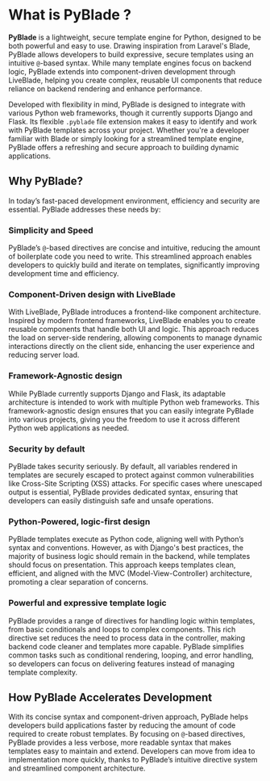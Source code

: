
# What is PyBlade ?

**PyBlade** is a lightweight, secure template engine for Python, designed to be both powerful and easy to use. Drawing
inspiration from Laravel's Blade, PyBlade allows developers to build expressive, secure templates using an intuitive `@`-based syntax. While many template engines focus on backend logic, PyBlade extends into component-driven development through LiveBlade, helping you create complex, reusable UI components that reduce reliance on backend rendering and enhance performance.

Developed with flexibility in mind, PyBlade is designed to integrate with various Python web frameworks, though it currently supports Django and Flask. Its flexible `.pyblade` file extension makes it easy to identify and work with PyBlade templates across your project. Whether you're a developer familiar with Blade or simply looking for a streamlined template engine, PyBlade offers a refreshing and secure approach to building dynamic applications.



## Why PyBlade?

In today’s fast-paced development environment, efficiency and security are essential. PyBlade addresses these needs by:

### Simplicity and Speed

PyBlade’s `@`-based directives are concise and intuitive, reducing the amount of boilerplate code you need to write. This streamlined approach enables developers to quickly build and iterate on templates, significantly improving development time and efficiency.

### Component-Driven design with LiveBlade

With LiveBlade, PyBlade introduces a frontend-like component architecture. Inspired by modern frontend frameworks, LiveBlade enables you to create reusable components that handle both UI and logic. This approach reduces the load on server-side rendering, allowing components to manage dynamic interactions directly on the client side, enhancing the user experience and reducing server load.

### Framework-Agnostic design

While PyBlade currently supports Django and Flask, its adaptable architecture is intended to work with multiple Python web frameworks. This framework-agnostic design ensures that you can easily integrate PyBlade into various projects, giving you the freedom to use it across different Python web applications as needed.

### Security by default

PyBlade takes security seriously. By default, all variables rendered in templates are securely escaped to protect against common vulnerabilities like Cross-Site Scripting (XSS) attacks. For specific cases where unescaped output is essential, PyBlade provides dedicated syntax, ensuring that developers can easily distinguish safe and unsafe operations.

### Python-Powered, logic-first design

PyBlade templates execute as Python code, aligning well with Python’s syntax
and conventions. However, as with Django's best practices, the majority of business logic should remain in the backend, while templates should focus on presentation. This approach keeps templates clean, efficient, and aligned with the MVC (Model-View-Controller) architecture, promoting a clear separation of concerns.

### Powerful and expressive template logic

PyBlade provides a range of directives for handling logic within templates, from basic conditionals and loops to complex components. This rich directive set reduces the need to process data in the controller, making backend code cleaner and templates more capable. PyBlade simplifies common tasks such as conditional rendering, looping, and error handling, so developers can focus on delivering features instead of managing template complexity.


## How PyBlade Accelerates Development

With its concise syntax and component-driven approach, PyBlade helps developers build applications faster by reducing the amount of code required to create robust templates. By focusing on `@`-based directives, PyBlade provides a less verbose, more readable syntax that makes templates easy to maintain and extend. Developers can move from idea to implementation more quickly, thanks to PyBlade’s intuitive directive system and streamlined component architecture.
